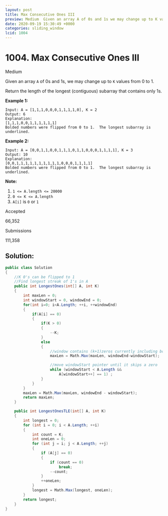 ```yaml
---
layout: post
title: Max Consecutive Ones III
preview: Medium  Given an array A of 0s and 1s we may change up to K values from 0 to 1  Return the length of the longest contiguous s
date: 2020-09-19 15:30:49 +0000
categories: sliding_window
lcid: 1004
---
```


# 1004. Max Consecutive Ones III

Medium

Given an array `A` of 0s and 1s, we may change up to `K` values from 0 to 1.

Return the length of the longest (contiguous) subarray that contains only 1s. 

 

**Example 1:**

```
Input: A = [1,1,1,0,0,0,1,1,1,1,0], K = 2
Output: 6
Explanation: 
[1,1,1,0,0,1,1,1,1,1,1]
Bolded numbers were flipped from 0 to 1.  The longest subarray is underlined.
```

**Example 2:**

```
Input: A = [0,0,1,1,0,0,1,1,1,0,1,1,0,0,0,1,1,1,1], K = 3
Output: 10
Explanation: 
[0,0,1,1,1,1,1,1,1,1,1,1,0,0,0,1,1,1,1]
Bolded numbers were flipped from 0 to 1.  The longest subarray is underlined.
```

 

**Note:**

1. `1 <= A.length <= 20000`
2. `0 <= K <= A.length`
3. `A[i]` is `0` or `1` 

Accepted

66,352

Submissions

111,358

## Solution:

```c#
public class Solution
{
	//K 0's can be flipped to 1
	//Find longest streak of 1's in A
	public int LongestOnes(int[] A, int K)
	{
		int maxLen = 0;
		int windowStart = 0, windowEnd = 0;
		for(int i=0; i<A.Length; ++i, ++windowEnd)
		{
			if(A[i] == 0)
			{
				if(K > 0)
				{
					--K;
				}
				else
				{
					//window contains (k+1)zeros currently including both windowStart and windowEnd
					maxLen = Math.Max(maxLen, windowEnd-windowStart);

					//move windowStart pointer until it skips a zero
					while (windowStart < A.Length && 
						A[windowStart++] == 1) ;
				}
			}
		}
		maxLen = Math.Max(maxLen, windowEnd - windowStart);
		return maxLen;
	}

	public int LongestOnesTLE(int[] A, int K)
	{
		int longest = 0;
		for (int i = 0; i < A.Length; ++i)
		{
			int count = K;
			int oneLen = 0;
			for (int j = i; j < A.Length; ++j)
			{
				if (A[j] == 0)
				{
					if (count == 0)
						break;
					--count;
				}
				++oneLen;
			}
			longest = Math.Max(longest, oneLen);
		}
		return longest;
	}
}
```